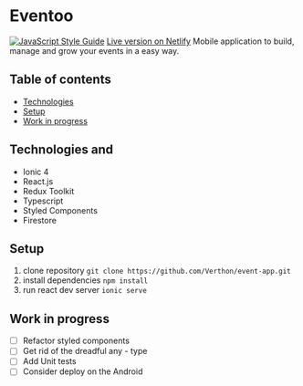 # Eventoo
[![JavaScript Style Guide](https://img.shields.io/badge/code_style-standard-brightgreen.svg)](https://standardjs.com)
[Live version on Netlify](https://eventooo.netlify.app "Live version on Netlify") 
Mobile application to build, manage and grow your events in a easy way. 



## Table of contents
* [Technologies](#technologies)
* [Setup](#setup)
* [Work in progress](#work-in-progress)


## Technologies and
- Ionic 4
- React.js
- Redux Toolkit
- Typescript
- Styled Components
- Firestore


## Setup

1. clone repository `git clone https://github.com/Verthon/event-app.git`
2. install dependencies `npm install`
3. run react dev server `ionic serve`


## Work in progress
- [ ] Refactor styled components
- [ ] Get rid of the dreadful any - type
- [ ] Add Unit tests
- [ ] Consider deploy on the Android